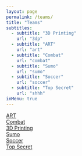 ```yaml
---
layout: page
permalink: /teams/
title: "Teams"
subtitles:
  - subtitle: "3D Printing"
    url: "3dp"
  - subtitle: "ART"
    url: "art"
  - subtitle: "Combat"
    url: "combat"
  - subtitle: "Sumo"
    url: "sumo"
  - subtitle: "Soccer"
    url: "soccer"
  - subtitle: "Top Secret"
    url: "shhh"
inMenu: true
---
```

<!-- Uber hover effect -->
<div class="teams">
  <div class="team-row">
    <a href="/teams/art" class="team-box art">
      <div class="team-title">ART</div>
    </a>
    <a href="/teams/combat" class="team-box combat">
      <div class="team-title">Combat</div>
    </a>
    <a href="/teams/3dp" class="team-box three-d-p">
      <div class="team-title">3D Printing</div>
    </a>
  </div>
  <div class="team-row">
    <a href="/teams/sumo" class="team-box sumo">
        <div class="team-title">Sumo</div>
    </a>
    <a href="/teams/soccer" class="team-box soccer">
        <div class="team-title">Soccer</div>
    </a>
    <a href="/teams/shhh" class="team-box topsecret">
        <div class="team-title">Top Secret</div>
    </a>
  </div>
</div>